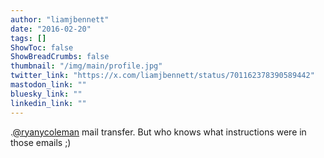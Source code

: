 ```yaml
---
author: "liamjbennett"
date: "2016-02-20"
tags: []
ShowToc: false
ShowBreadCrumbs: false
thumbnail: "/img/main/profile.jpg"
twitter_link: "https://x.com/liamjbennett/status/701162378390589442"
mastodon_link: ""
bluesky_link: ""
linkedin_link: ""
---
```


.[@ryanycoleman](https://x.com/ryanycoleman) mail transfer. But who knows what instructions were in those emails ;)

